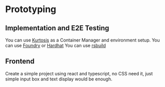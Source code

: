 # Prototyping

## Implementation and E2E Testing

You can use [Kurtosis](https://docs.kurtosis.com/) as a Container Manager and environment setup.
You can use [Foundry](https://book.getfoundry.sh/) or [Hardhat](https://hardhat.org/)
You can use [rsbuild](https://rsbuild.dev/guide/framework/react)

## Frontend

Create a simple project using react and typescript, no CSS need it, just simple input box and text display would be enough.
